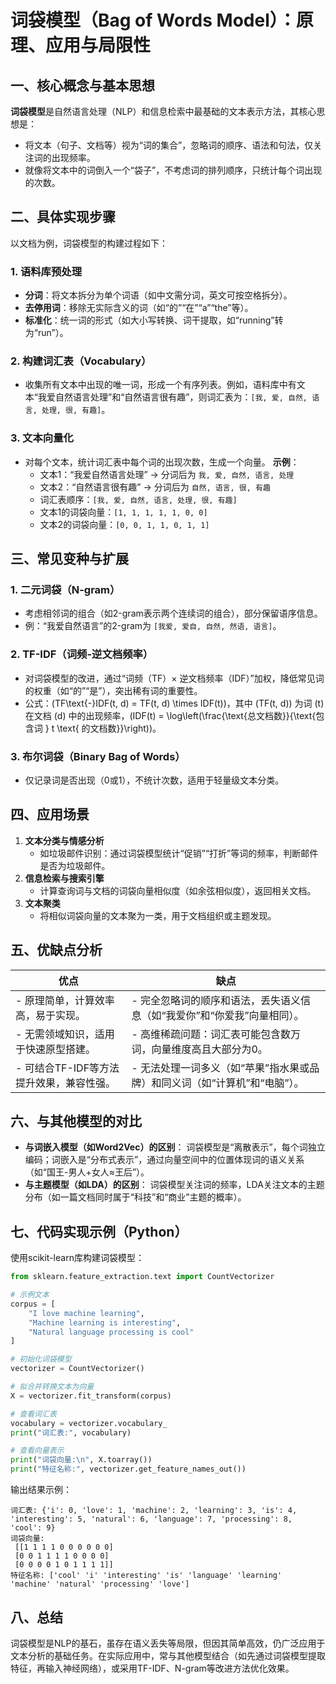# 词袋模型（Bag of Words Model）：原理、应用与局限性

## 一、核心概念与基本思想

**词袋模型**是自然语言处理（NLP）和信息检索中最基础的文本表示方法，其核心思想是：
- 将文本（句子、文档等）视为“词的集合”，忽略词的顺序、语法和句法，仅关注词的出现频率。
- 就像将文本中的词倒入一个“袋子”，不考虑词的排列顺序，只统计每个词出现的次数。

## 二、具体实现步骤

以文档为例，词袋模型的构建过程如下：

### 1. 语料库预处理
- **分词**：将文本拆分为单个词语（如中文需分词，英文可按空格拆分）。
- **去停用词**：移除无实际含义的词（如“的”“在”“a”“the”等）。
- **标准化**：统一词的形式（如大小写转换、词干提取，如“running”转为“run”）。

### 2. 构建词汇表（Vocabulary）
- 收集所有文本中出现的唯一词，形成一个有序列表。例如，语料库中有文本“我爱自然语言处理”和“自然语言很有趣”，则词汇表为：`[我, 爱, 自然, 语言, 处理, 很, 有趣]`。

### 3. 文本向量化
- 对每个文本，统计词汇表中每个词的出现次数，生成一个向量。
  **示例**：
  - 文本1：“我爱自然语言处理” → 分词后为 `我, 爱, 自然, 语言, 处理`
  - 文本2：“自然语言很有趣” → 分词后为 `自然, 语言, 很, 有趣`
  - 词汇表顺序：`[我, 爱, 自然, 语言, 处理, 很, 有趣]`
  - 文本1的词袋向量：`[1, 1, 1, 1, 1, 0, 0]`
  - 文本2的词袋向量：`[0, 0, 1, 1, 0, 1, 1]`

## 三、常见变种与扩展

### 1. 二元词袋（N-gram）
- 考虑相邻词的组合（如2-gram表示两个连续词的组合），部分保留语序信息。
- 例：“我爱自然语言”的2-gram为 `[我爱, 爱自, 自然, 然语, 语言]`。

### 2. TF-IDF（词频-逆文档频率）
- 对词袋模型的改进，通过“词频（TF）× 逆文档频率（IDF）”加权，降低常见词的权重（如“的”“是”），突出稀有词的重要性。
- 公式：\(TF\text{-}IDF(t, d) = TF(t, d) \times IDF(t)\)，其中 \(TF(t, d)\) 为词 \(t\) 在文档 \(d\) 中的出现频率，\(IDF(t) = \log\left(\frac{\text{总文档数}}{\text{包含词 } t \text{ 的文档数}}\right)\)。

### 3. 布尔词袋（Binary Bag of Words）
- 仅记录词是否出现（0或1），不统计次数，适用于轻量级文本分类。

## 四、应用场景

1. **文本分类与情感分析**
   - 如垃圾邮件识别：通过词袋模型统计“促销”“打折”等词的频率，判断邮件是否为垃圾邮件。
2. **信息检索与搜索引擎**
   - 计算查询词与文档的词袋向量相似度（如余弦相似度），返回相关文档。
3. **文本聚类**
   - 将相似词袋向量的文本聚为一类，用于文档组织或主题发现。

## 五、优缺点分析

| **优点**                                                                 | **缺点**                                                                 |
|--------------------------------------------------------------------------|--------------------------------------------------------------------------|
| - 原理简单，计算效率高，易于实现。                                         | - 完全忽略词的顺序和语法，丢失语义信息（如“我爱你”和“你爱我”向量相同）。   |
| - 无需领域知识，适用于快速原型搭建。                                       | - 高维稀疏问题：词汇表可能包含数万词，向量维度高且大部分为0。             |
| - 可结合TF-IDF等方法提升效果，兼容性强。                                   | - 无法处理一词多义（如“苹果”指水果或品牌）和同义词（如“计算机”和“电脑”）。 |

## 六、与其他模型的对比

- **与词嵌入模型（如Word2Vec）的区别**：
  词袋模型是“离散表示”，每个词独立编码；词嵌入是“分布式表示”，通过向量空间中的位置体现词的语义关系（如“国王-男人+女人≈王后”）。
- **与主题模型（如LDA）的区别**：
  词袋模型关注词的频率，LDA关注文本的主题分布（如一篇文档同时属于“科技”和“商业”主题的概率）。

## 七、代码实现示例（Python）

使用scikit-learn库构建词袋模型：

```python
from sklearn.feature_extraction.text import CountVectorizer

# 示例文本
corpus = [
    "I love machine learning",
    "Machine learning is interesting",
    "Natural language processing is cool"
]

# 初始化词袋模型
vectorizer = CountVectorizer()

# 拟合并转换文本为向量
X = vectorizer.fit_transform(corpus)

# 查看词汇表
vocabulary = vectorizer.vocabulary_
print("词汇表:", vocabulary)

# 查看向量表示
print("词袋向量:\n", X.toarray())
print("特征名称:", vectorizer.get_feature_names_out())
```

输出结果示例：

```
词汇表: {'i': 0, 'love': 1, 'machine': 2, 'learning': 3, 'is': 4, 'interesting': 5, 'natural': 6, 'language': 7, 'processing': 8, 'cool': 9}
词袋向量:
 [[1 1 1 1 0 0 0 0 0 0]
 [0 0 1 1 1 1 0 0 0 0]
 [0 0 0 0 1 0 1 1 1 1]]
特征名称: ['cool' 'i' 'interesting' 'is' 'language' 'learning' 'machine' 'natural' 'processing' 'love']
```

## 八、总结

词袋模型是NLP的基石，虽存在语义丢失等局限，但因其简单高效，仍广泛应用于文本分析的基础任务。在实际应用中，常与其他模型结合（如先通过词袋模型提取特征，再输入神经网络），或采用TF-IDF、N-gram等改进方法优化效果。
